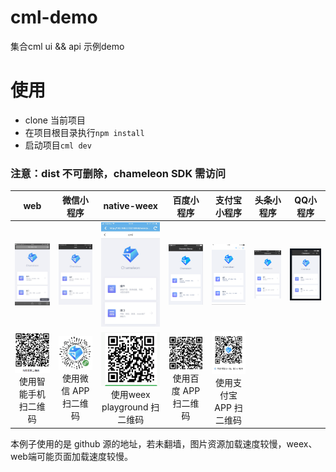 # cml-demo
集合cml ui && api 示例demo

# 使用

- clone 当前项目
- 在项目根目录执行`npm install`
- 启动项目`cml dev`

### 注意：dist 不可删除，chameleon SDK 需访问

| web   |      微信小程序      |  native-weex |  百度小程序 |  支付宝小程序 | 头条小程序 | QQ小程序 |
|:----------:|:-------------:|:------:|:------:|:------:|------------|------------|
| <img src="./preview/web-1.jpg" width="200px"/> |  <img src="./preview/wx-1.jpg" width="200px"/>| <img src="./preview/weex-1.jpg" width="200px"/> |<img src="./preview/baidu-1.png" width="200px"/> |<img src="./preview/alipay-1.png" width="200px"/> | <img src="./preview/tt-1.png" width="200px"/> | <img src="./preview/qq-1.png" width="200px"/> |
|<img src="./preview/web-qrcode.png" width="200px"/><br/>使用智能手机 扫二维码|<img src="./preview/weixin-qrcode.png" width="200px"/><br/>使用微信 APP 扫二维码|<img src="./preview/weex-qrcode.png" width="200px"/><br/>使用weex playground 扫二维码|<img src="./preview/baidu-qrcode.png" width="200px"/><br/>使用百度 APP 扫二维码|<img src="./preview/alipay-qrcode.png" width="200px"/><br/>使用支付宝 APP 扫二维码||  |

本例子使用的是 github 源的地址，若未翻墙，图片资源加载速度较慢，weex、web端可能页面加载速度较慢。
